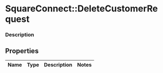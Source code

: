# SquareConnect::DeleteCustomerRequest

### Description



## Properties
Name | Type | Description | Notes
------------ | ------------- | ------------- | -------------


